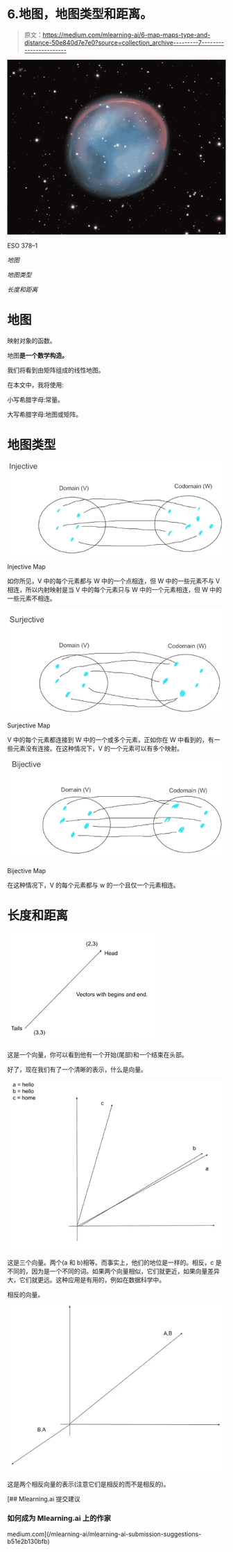 # 6.地图，地图类型和距离。

> 原文：<https://medium.com/mlearning-ai/6-map-maps-type-and-distance-50e840d7e7e0?source=collection_archive---------7----------------------->

![](img/0f5c47ecbc5db3b030ff25e42368b39b.png)

ESO 378–1

*地图*

*地图类型*

*长度和距离*

# **地图**

映射对象的函数。

地图**是一个数学构造。**

我们将看到由矩阵组成的线性地图。

在本文中，我将使用:

小写希腊字母:常量。

大写希腊字母:地图或矩阵。

# **地图类型**

![](img/44dfefca71d0e49801d313ce03d1b2b6.png)

Injective Map

如你所见，V 中的每个元素都与 W 中的一个点相连，但 W 中的一些元素不与 V 相连，所以内射映射是当 V 中的每个元素只与 W 中的一个元素相连，但 W 中的一些元素不相连。

![](img/9cb0c8255b30cbbfb85eb39ba1a3c49b.png)

Surjective Map

V 中的每个元素都连接到 W 中的一个或多个元素，正如你在 W 中看到的，有一些元素没有连接。在这种情况下，V 的一个元素可以有多个映射。

![](img/fc8c8d57d97d45e6faec0252f6a35742.png)

Bijective Map

在这种情况下，V 的每个元素都与 w 的一个且仅一个元素相连。

# **长度和距离**

![](img/ac1ef598adc661708fbb542d96c5ceb7.png)

这是一个向量，你可以看到他有一个开始(尾部)和一个结束在头部。

好了，现在我们有了一个清晰的表示，什么是向量。

![](img/154aad1ebd35aba4e971c27cd84b5313.png)

这是三个向量。两个(a 和 b)相等。而事实上，他们的地位是一样的。相反，c 是不同的，因为是一个不同的词。如果两个向量相似，它们就更近，如果向量差异大，它们就更远。这种应用是有用的，例如在数据科学中。

相反的向量。

![](img/2311e762a151e825f6db1c3420a42781.png)

这是两个相反向量的表示(注意它们是相反的而不是相反的)。

[](/mlearning-ai/mlearning-ai-submission-suggestions-b51e2b130bfb) [## Mlearning.ai 提交建议

### 如何成为 Mlearning.ai 上的作家

medium.com](/mlearning-ai/mlearning-ai-submission-suggestions-b51e2b130bfb)